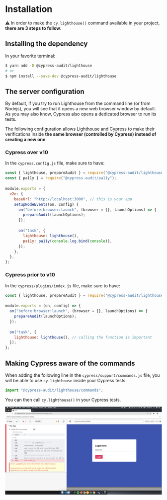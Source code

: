 # Installation

:warning: In order to make the `cy.lighthouse()` command available in your project, **there are 3 steps to follow:**

## Installing the dependency

In your favorite terminal:

```sh
$ yarn add -D @cypress-audit/lighthouse
# or
$ npm install --save-dev @cypress-audit/lighthouse
```

## The server configuration

By default, if you try to run Lighthouse from the command line (or from Nodejs), you will see that it opens a new web browser window by default. As you may also know, Cypress also opens a dedicated browser to run its tests.

The following configuration allows Lighthouse and Cypress to make their verifications inside **the same browser (controlled by Cypress) instead of creating a new one**.

### Cypress over v10

In the `cypress.config.js` file, make sure to have:

```javascript
const { lighthouse, prepareAudit } = require("@cypress-audit/lighthouse");
const { pa11y } = require("@cypress-audit/pa11y");

module.exports = {
  e2e: {
    baseUrl: "http://localhost:3000", // this is your app
    setupNodeEvents(on, config) {
      on("before:browser:launch", (browser = {}, launchOptions) => {
        prepareAudit(launchOptions);
      });

      on("task", {
        lighthouse: lighthouse(),
        pa11y: pa11y(console.log.bind(console)),
      });
    },
  },
};
```

### Cypress prior to v10

In the `cypress/plugins/index.js` file, make sure to have:

```javascript
const { lighthouse, prepareAudit } = require("@cypress-audit/lighthouse");

module.exports = (on, config) => {
  on("before:browser:launch", (browser = {}, launchOptions) => {
    prepareAudit(launchOptions);
  });

  on("task", {
    lighthouse: lighthouse(), // calling the function is important
  });
};
```

## Making Cypress aware of the commands

When adding the following line in the `cypress/support/commands.js` file, you will be able to use `cy.lighthouse` inside your Cypress tests:

```javascript
import "@cypress-audit/lighthouse/commands";
```

You can then call `cy.lighthouse()` in your Cypress tests.

![A Lighthouse record showing some test failing on best-practices and performances](./lh.png)
